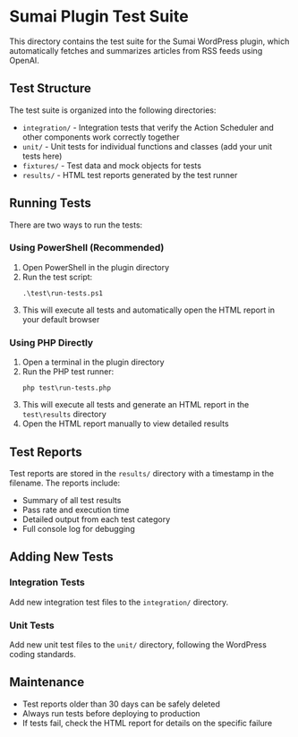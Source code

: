 # Sumai Plugin Test Suite

This directory contains the test suite for the Sumai WordPress plugin, which automatically fetches and summarizes articles from RSS feeds using OpenAI.

## Test Structure

The test suite is organized into the following directories:

- `integration/` - Integration tests that verify the Action Scheduler and other components work correctly together
- `unit/` - Unit tests for individual functions and classes (add your unit tests here)
- `fixtures/` - Test data and mock objects for tests
- `results/` - HTML test reports generated by the test runner

## Running Tests

There are two ways to run the tests:

### Using PowerShell (Recommended)

1. Open PowerShell in the plugin directory
2. Run the test script:
   ```
   .\test\run-tests.ps1
   ```
3. This will execute all tests and automatically open the HTML report in your default browser

### Using PHP Directly

1. Open a terminal in the plugin directory
2. Run the PHP test runner:
   ```
   php test\run-tests.php
   ```
3. This will execute all tests and generate an HTML report in the `test\results` directory
4. Open the HTML report manually to view detailed results

## Test Reports

Test reports are stored in the `results/` directory with a timestamp in the filename. The reports include:

- Summary of all test results
- Pass rate and execution time
- Detailed output from each test category
- Full console log for debugging

## Adding New Tests

### Integration Tests

Add new integration test files to the `integration/` directory.

### Unit Tests

Add new unit test files to the `unit/` directory, following the WordPress coding standards.

## Maintenance

- Test reports older than 30 days can be safely deleted
- Always run tests before deploying to production
- If tests fail, check the HTML report for details on the specific failure
